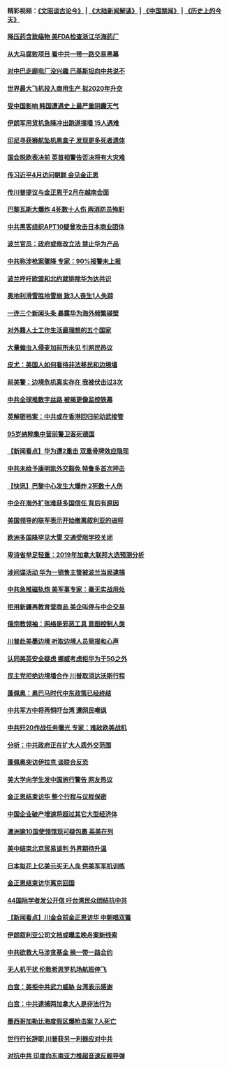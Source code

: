 #### 精彩视频：[《文昭谈古论今》](https://github.com/gfw-breaker/wenzhao/blob/master/README.md?t=01150330) | [《大陆新闻解读》](https://github.com/gfw-breaker/ntdtv-comedy/blob/master/README.md?t=01150330) | [《中国禁闻》](https://github.com/gfw-breaker/ntdtv-news/blob/master/README.md?t=01150330) | [《历史上的今天》](https://github.com/gfw-breaker/today-in-history/blob/master/README.md?t=01150330) 

#### [降压药含致癌物 美FDA检查浙江华海药厂](../pages/nsc418/n10975949.md?t=01150330) 

#### [从大马腐败项目 看中共一带一路交易黑幕](../pages/nsc418/n10975091.md?t=01150330) 

#### [对中巴走廊电厂没兴趣 巴基斯坦向中共说不](../pages/nsc418/n10975898.md?t=01150330) 

#### [世界最大飞机投入商用生产 拟2020年升空](../pages/nsc418/n10975188.md?t=01150330) 

#### [受中国影响 韩国遭遇史上最严重阴霾天气](../pages/nsc418/n10974564.md?t=01150330) 

#### [伊朗军用货机急降冲出跑道撞墙 15人遇难](../pages/nsc418/n10974806.md?t=01150330) 

#### [印尼寻获狮航坠机黑盒子 发现更多死者遗体](../pages/nsc418/n10974514.md?t=01150330) 

#### [国会脱欧表决前 英首相警告否决将有大灾难](../pages/nsc418/n10974483.md?t=01150330) 

#### [传习近平4月访问朝鲜 会见金正恩](../pages/nsc418/n10974482.md?t=01150330) 

#### [传川普提议与金正恩于2月在越南会面](../pages/nsc418/n10974214.md?t=01150330) 

#### [巴黎瓦斯大爆炸 4死数十人伤 两消防员殉职](../pages/nsc418/n10973956.md?t=01150330) 

#### [中共黑客组织APT10疑曾攻击日本商业团体](../pages/nsc418/n10973309.md?t=01150330) 

#### [波兰官员：政府或修改立法 禁止华为产品](../pages/nsc418/n10973119.md?t=01150330) 

#### [中共称涉枪案骤降 专家：90%报警未上报](../pages/nsc418/n10972910.md?t=01150330) 

#### [波兰呼吁欧盟和北约就排除华为达共识](../pages/nsc418/n10972945.md?t=01150330) 

#### [奥地利滑雪胜地雪崩 致3人丧生1人失踪](../pages/nsc418/n10972686.md?t=01150330) 

#### [一连三个新闻头条 暴露华为海外频繁碰壁](../pages/nsc418/n10971567.md?t=01150330) 

#### [对外籍人士工作生活最理想的五个国家](../pages/nsc418/n10967253.md?t=01150330) 

#### [大量蝗虫入侵麦加前所未见 引网民热议](../pages/nsc418/n10971942.md?t=01150330) 

#### [皮尤：美国人如何看待非法移民和边境墙](../pages/nsc418/n10971472.md?t=01150330) 

#### [前美警：边境危机真实存在 我被伏击过3次](../pages/nsc418/n10971325.md?t=01150330) 

#### [中共全球推数字丝路 被揭更像监控铁幕](../pages/nsc418/n10971263.md?t=01150330) 

#### [英解密档案：中共或在香港回归前动武接管](../pages/nsc418/n10971281.md?t=01150330) 

#### [95岁纳粹集中营前警卫客死德国](../pages/nsc418/n10971172.md?t=01150330) 

#### [【新闻看点】华为遭2重击 双重骨牌效应隐现](../pages/nsc418/n10971234.md?t=01150330) 

#### [中共未给予康明凯外交豁免 特鲁多首次抨击](../pages/nsc418/n10970976.md?t=01150330) 

#### [【快讯】巴黎中心发生大爆炸 2死数十人伤](../pages/nsc418/n10970675.md?t=01150330) 

#### [中企在海外扩张难获多国信任 背后有原因](../pages/nsc418/n10969228.md?t=01150330) 

#### [美国领导的联军表示开始撤离叙利亚的进程](../pages/nsc418/n10969434.md?t=01150330) 

#### [欧洲多国降罕见大雪  交通受阻学校关闭](../pages/nsc418/n10969390.md?t=01150330) 

#### [卑诗省举足轻重：2019年加拿大联邦大选预测分析](../pages/nsc418/n10969417.md?t=01150330) 

#### [涉间谍活动 华为一销售主管被波兰当局逮捕](../pages/nsc418/n10968651.md?t=01150330) 

#### [中共急推磁轨炮 美军事专家：毫无实战用处](../pages/nsc418/n10968326.md?t=01150330) 

#### [拒用新疆再教育营商品 美企叫停与中企交易](../pages/nsc418/n10967266.md?t=01150330) 

#### [俄宗教领袖：网络是邪恶工具 意图控制人类](../pages/nsc418/n10967762.md?t=01150330) 

#### [川普赴美墨边境 听取边境人员简报和心声](../pages/nsc418/n10966781.md?t=01150330) 

#### [认同美英安全疑虑 挪威考虑拒华为于5G之外](../pages/nsc418/n10966374.md?t=01150330) 

#### [民主党拒绝边境墙合作 川普取消达沃斯行程](../pages/nsc418/n10966613.md?t=01150330) 

#### [蓬佩奥：奥巴马时代中东政策已经终结](../pages/nsc418/n10966603.md?t=01150330) 

#### [中共军方中将再恫吓台湾 遭网民嘲讽](../pages/nsc418/n10965590.md?t=01150330) 

#### [中共歼20作战任务曝光 专家：难敌欧美战机](../pages/nsc418/n10965390.md?t=01150330) 

#### [分析：中共政府正在扩大人质外交范围](../pages/nsc418/n10964360.md?t=01150330) 

#### [蓬佩奥突访伊拉克 谈联合反恐](../pages/nsc418/n10964356.md?t=01150330) 

#### [美大学向学生发中国旅行警告 网友热议](../pages/nsc418/n10964289.md?t=01150330) 

#### [金正恩结束访华 整个行程与议程保密](../pages/nsc418/n10964023.md?t=01150330) 

#### [中国企业破产增速将超过其它大型经济体](../pages/nsc418/n10964069.md?t=01150330) 

#### [澳洲逾10国使领馆现可疑包裹 英美在列](../pages/nsc418/n10963456.md?t=01150330) 

#### [美中结束北京贸易谈判 外界期待升温](../pages/nsc418/n10962435.md?t=01150330) 

#### [日本拟花上亿美元买无人岛 供美军军机训练](../pages/nsc418/n10963404.md?t=01150330) 

#### [金正恩结束访华离京回国](../pages/nsc418/n10963076.md?t=01150330) 

#### [44国际学者发公开信 吁台湾民众团结抗中共](../pages/nsc418/n10962186.md?t=01150330) 

#### [【新闻看点】川金会前金正恩访华 中朝唱双簧](../pages/nsc418/n10962061.md?t=01150330) 

#### [伊朗叙利亚公司文档或曝孟晚舟案新线索](../pages/nsc418/n10962067.md?t=01150330) 

#### [中共欲救大马涉贪基金 换一带一路合约](../pages/nsc418/n10962070.md?t=01150330) 

#### [无人机干扰 伦敦希思罗机场航班停飞](../pages/nsc418/n10962109.md?t=01150330) 

#### [白宫：美拒中共武力威胁 台湾表示感谢](../pages/nsc418/n10962051.md?t=01150330) 

#### [白宫：中共逮捕两加拿大人是非法行为](../pages/nsc418/n10962084.md?t=01150330) 

#### [墨西哥加勒比海度假区爆枪击案 7人死亡](../pages/nsc418/n10961738.md?t=01150330) 

#### [世行行长辞职 川普获另一利器应对中共](../pages/nsc418/n10961551.md?t=01150330) 

#### [对抗中共 印度向东南亚力推超音速反舰导弹](../pages/nsc418/n10961169.md?t=01150330) 

